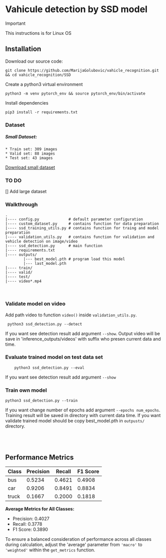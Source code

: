 # Vahicule detection by SSD model

>[!IMPORTANT]
>This instructions is for Linux OS

## Installation
Download our source code:
```
git clone https://github.com/MarijaGolubovic/vahicle_recognition.git && cd vahicle_recognition/SSD
```

Create a python3 virtual environment
```
python3 -m venv pytorch_env && source pytorch_env/bin/activate
```
Install dependencies
```
pip3 install -r requirements.txt
```

### Dataset
##### Small Dataset:
    * Train set: 309 images
    * Valid set: 88 images
    * Test set: 43 images

[Download small dataset](https://app.roboflow.com/carstracksbus/cars-ljnwr/1)

### TO DO
[] Add large dataset


### Walkthrough
```
.
|---- config.py             # default parameter configuration 
|---- custom_dataset.py     # contains function for data preparation
|---- ssd_training_utils.py # contains function for traing and model preparation
|---- validation_utils.py   # contains function for validation and vehicle detection on image/video
|---- ssd_detection.py      # main function
|---- requirements.txt      
|---- outputs/
        |--- best_model.pth # program load this model
        |--- last_model.pth
|---- train/
|---- valid/
|---- test/
|---- video*.mp4
```


<br/>

### Validate model on video
Add path video  to function `video()` inside `validation_utils.py`.
```
 python3 ssd_detection.py --detect
```
If you want see detection result add argument `--show`.  Output video will be save in 'inference_outputs/videos' with suffix who presen current data and time. 

### Evaluate trained model on test data set

```
    python3 ssd_detection.py --eval
```
If you want see detection result add argument `--show`

### Train own model
```
python3 ssd_detection.py --train
```
If you want change number of epochs add argument `--epochs num_epochs`. Training result will be saved in directory with current data time. If you want validate trained model should be copy best_model.pth in `outpusts/` directory.

<br/><br/>


## Performance Metrics

| Class   | Precision | Recall | F1 Score |
|---------|-----------|--------|----------|
| bus     | 0.5234    | 0.4621 | 0.4908   |
| car     | 0.9206    | 0.8491 | 0.8834   |
| truck   | 0.1667    | 0.2000 | 0.1818   |

**Average Metrics for All Classes:**
- Precision: 0.4027
- Recall: 0.3778
- F1 Score: 0.3890

To ensure a balanced consideration of performance across all classes during calculation, adjust the 'average' parameter from `'macro'` to `'weighted'` within the `get_metrics` function.
